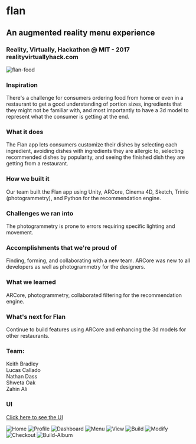 # flan

## An augmented reality menu experience

### Reality, Virtually, Hackathon @ MIT - 2017 realityvirtuallyhack.com

![flan-food](/TableTop.jpg)

### Inspiration

There's a challenge for consumers ordering food from home or even in a restaurant to get a good understanding of portion sizes, ingredients that they might not be familiar with, and most importantly to have a 3d model to represent what the consumer is getting at the end.

### What it does
The Flan app lets consumers customize their dishes by selecting each ingredient, avoiding dishes with ingredients they are allergic to, selecting recommended dishes by popularity, and seeing the finished dish they are getting from a restaurant.

### How we built it
Our team built the Flan app using Unity, ARCore, Cinema 4D, Sketch, Trinio (photogrammetry), and Python for the recommendation engine.

### Challenges we ran into
The photogrammetry is prone to errors requiring specific lighting and movement.

### Accomplishments that we're proud of

Finding, forming, and collaborating with a new team. ARCore was new to all developers as well as photogrammetry for the designers.

### What we learned

ARCore, photogrammetry, collaborated filtering for the recommendation engine.

### What's next for Flan

Continue to build features using ARCore and enhancing the 3d models for other restaurants.

### Team:
Keith Bradley  
Lucas Callado  
Nathan Dass  
Shweta Oak  
Zahin Ali

### UI

[Click here to see the UI](https://invis.io/5XDUOZAAE#/257274852_Build_Album)

![Home](/UI/Home.png)
![Profile](/UI/Profile.png)
![Dashboard](/UI/Dashboard.png)
![Menu](/UI/Menu.png)
![View](/UI/View.png)
![Build](/UI/Build.png)
![Modify](/UI/Modify.png)
![Checkout](/UI/Checkout.png)
![Build-Album](/UI/Build-Album.png)
